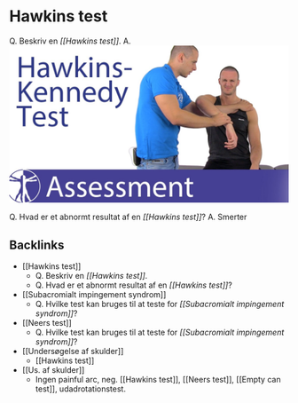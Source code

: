 # Hawkins test
Q. Beskriv en *[[Hawkins test]]*.
A. ![](BearImages/7154380D-1445-4FFB-A77C-86D2200696DD-51703-00006AACE54BE600/maxresdefault.jpg)

Q. Hvad er et abnormt resultat af en *[[Hawkins test]]*?
A. Smerter


## Backlinks
* [[Hawkins test]]
	* Q. Beskriv en *[[Hawkins test]]*.
	* Q. Hvad er et abnormt resultat af en *[[Hawkins test]]*?
* [[Subacromialt impingement syndrom]]
	* Q. Hvilke test kan bruges til at teste for *[[Subacromialt impingement syndrom]]*?
* [[Neers test]]
	* Q. Hvilke test kan bruges til at teste for *[[Subacromialt impingement syndrom]]*?
* [[Undersøgelse af skulder]]
	* [[Hawkins test]]
* [[Us. af skulder]]
	* Ingen painful arc, neg. [[Hawkins test]], [[Neers test]], [[Empty can test]], udadrotationstest. 

<!-- #anki/tag/med/Orto #anki/deck/Medicine -->

<!-- {BearID:52303F86-D978-4A6F-B0DB-54C32F4B674E-51703-00006AA76E105B7F} -->
